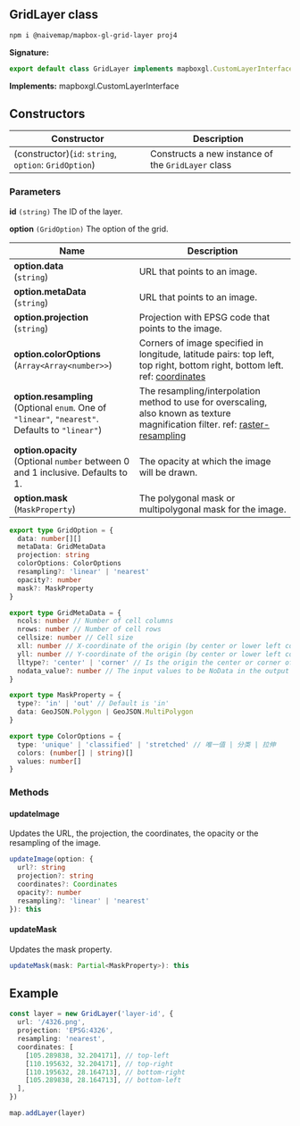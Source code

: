 ## GridLayer class

```bash
npm i @naivemap/mapbox-gl-grid-layer proj4
```

<b>Signature:</b>

```typescript
export default class GridLayer implements mapboxgl.CustomLayerInterface
```

<b>Implements:</b> mapboxgl.CustomLayerInterface

## Constructors

| Constructor | Description |
| --- | --- |
| (constructor)(`id`: `string`, `option`: `GridOption`) | Constructs a new instance of the <code>GridLayer</code> class |

### Parameters

**id** `(string)` The ID of the layer.

**option** `(GridOption)` The option of the grid.

| Name | Description |
| --- | --- |
| **option.data** <br />(`string`) | URL that points to an image. |
| **option.metaData** <br />(`string`) | URL that points to an image. |
| **option.projection** <br />(`string`) | Projection with EPSG code that points to the image. |
| **option.colorOptions** <br />(`Array<Array<number>>`) | Corners of image specified in longitude, latitude pairs: top left, top right, bottom right, bottom left. ref: [coordinates](https://docs.mapbox.com/mapbox-gl-js/style-spec/sources/#image-coordinates) |
| **option.resampling** <br />(Optional `enum`. One of `"linear"`, `"nearest"`. Defaults to `"linear"`) | The resampling/interpolation method to use for overscaling, also known as texture magnification filter. ref: [raster-resampling](https://docs.mapbox.com/mapbox-gl-js/style-spec/layers/#paint-raster-raster-resampling) |
| **option.opacity** <br />(Optional `number` between 0 and 1 inclusive. Defaults to 1. | The opacity at which the image will be drawn. |
| **option.mask** <br />(`MaskProperty`) | The polygonal mask or multipolygonal mask for the image. |

```ts
export type GridOption = {
  data: number[][]
  metaData: GridMetaData
  projection: string
  colorOptions: ColorOptions
  resampling?: 'linear' | 'nearest'
  opacity?: number
  mask?: MaskProperty
}

export type GridMetaData = {
  ncols: number // Number of cell columns
  nrows: number // Number of cell rows
  cellsize: number // Cell size
  xll: number // X-coordinate of the origin (by center or lower left corner of the cell)
  yll: number // Y-coordinate of the origin (by center or lower left corner of the cell)
  lltype?: 'center' | 'corner' // Is the origin the center or corner of the cell. Default is 'center'
  nodata_value?: number // The input values to be NoData in the output raster。Default is -9999.。
}

export type MaskProperty = {
  type?: 'in' | 'out' // Default is 'in'
  data: GeoJSON.Polygon | GeoJSON.MultiPolygon
}

export type ColorOptions = {
  type: 'unique' | 'classified' | 'stretched' // 唯一值 | 分类 | 拉伸
  colors: (number[] | string)[]
  values: number[]
}
```

### Methods

#### updateImage

Updates the URL, the projection, the coordinates, the opacity or the resampling of the image.

```ts
updateImage(option: {
  url?: string
  projection?: string
  coordinates?: Coordinates
  opacity?: number
  resampling?: 'linear' | 'nearest'
}): this
```

#### updateMask

Updates the mask property.

```ts
updateMask(mask: Partial<MaskProperty>): this
```

## Example

```ts
const layer = new GridLayer('layer-id', {
  url: '/4326.png',
  projection: 'EPSG:4326',
  resampling: 'nearest',
  coordinates: [
    [105.289838, 32.204171], // top-left
    [110.195632, 32.204171], // top-right
    [110.195632, 28.164713], // bottom-right
    [105.289838, 28.164713], // bottom-left
  ],
})

map.addLayer(layer)
```
